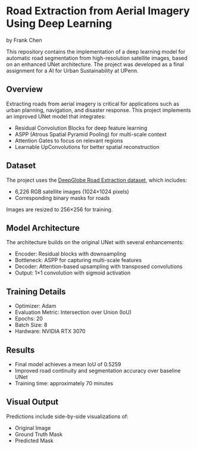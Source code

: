 # Road Extraction from Aerial Imagery Using Deep Learning

by Frank Chen

This repository contains the implementation of a deep learning model for automatic road segmentation from high-resolution satellite images, based on an enhanced UNet architecture. The project was developed as a final assignment for a AI for Urban Sustainability at UPenn.

## Overview

Extracting roads from aerial imagery is critical for applications such as urban planning, navigation, and disaster response. This project implements an improved UNet model that integrates:

- Residual Convolution Blocks for deep feature learning
- ASPP (Atrous Spatial Pyramid Pooling) for multi-scale context
- Attention Gates to focus on relevant regions
- Learnable UpConvolutions for better spatial reconstruction

## Dataset

The project uses the [DeepGlobe Road Extraction dataset](https://www.kaggle.com/datasets/balraj98/deepglobe-road-extraction-dataset), which includes:

- 6,226 RGB satellite images (1024×1024 pixels)
- Corresponding binary masks for roads

Images are resized to 256×256 for training.

## Model Architecture

The architecture builds on the original UNet with several enhancements:

- Encoder: Residual blocks with downsampling
- Bottleneck: ASPP for capturing multi-scale features
- Decoder: Attention-based upsampling with transposed convolutions
- Output: 1×1 convolution with sigmoid activation

## Training Details

- Optimizer: Adam
- Evaluation Metric: Intersection over Union (IoU)
- Epochs: 20
- Batch Size: 8
- Hardware: NVIDIA RTX 3070

## Results

- Final model achieves a mean IoU of 0.5259
- Improved road continuity and segmentation accuracy over baseline UNet
- Training time: approximately 70 minutes

## Visual Output

Predictions include side-by-side visualizations of:
- Original Image
- Ground Truth Mask
- Predicted Mask
